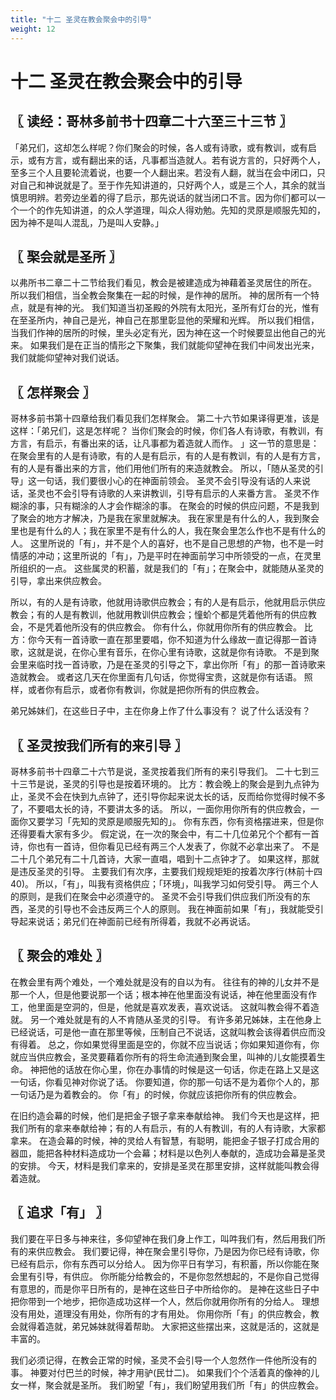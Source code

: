 ```yaml
---
title: "十二 圣灵在教会聚会中的引导"
weight: 12
---
```


# 十二 圣灵在教会聚会中的引导


## 〖 读经：哥林多前书十四章二十六至三十三节 〗

「弟兄们，这却怎么样呢？你们聚会的时候，各人或有诗歌，或有教训，或有启示，或有方言，或有翻出来的话，凡事都当造就人。若有说方言的，只好两个人，至多三个人且要轮流着说，也要一个人翻出来。若没有人翻，就当在会中闭口，只对自己和神说就是了。至于作先知讲道的，只好两个人，或是三个人，其余的就当慎思明辨。若旁边坐着的得了启示，那先说话的就当闭口不言。因为你们都可以一个一个的作先知讲道，的众人学道理，叫众人得劝勉。先知的灵原是顺服先知的，因为神不是叫人混乱，乃是叫人安静。」

## 〖 棸会就是圣所 〗

以弗所书二章二十二节给我们看见，教会是被建造成为神藉着圣灵居住的所在。
所以我们相信，当全教会聚集在一起的时候，是作神的居所。
神的居所有一个特点，就是有神的光。
我们知道当初圣殿的外院有太阳光，圣所有灯台的光，惟有在至圣所内，神自己是光，神自己在那里彰显他的荣耀和光辉。
所以我们相信，当我们作神的居所的时候，里头必定有光，因为神在这一个时候要显出他自己的光来。
如果我们是在正当的情形之下聚集，我们就能仰望神在我们中间发出光来，我们就能仰望神对我们说话。

## 〖 怎样聚会 〗

哥林多前书第十四章给我们看见我们怎样聚会。
第二十六节如果译得更准，该是这样：「弟兄们，这是怎样呢？
当你们聚会的时候，你们各人有诗歌，有教训，有方言，有启示，有番出来的话，让凡事都为着造就人而作。
」这一节的意思是：在聚会里有的人是有诗歌，有的人是有启示，有的人是有教训，有的人是有方言，有的人是有番出来的方言，他们用他们所有的来造就教会。
所以，「随从圣灵的引导」这一句话，我们要很小心的在神面前领会。
圣灵不会引导没有话的人来说话，圣灵也不会引导有诗歌的人来讲教训，引导有启示的人来番方言。
圣灵不作糊涂的事，只有糊涂的人才会作糊涂的事。
在聚会的时候的供应问题，不是我到了聚会的地方才解决，乃是我在家里就解决。
我在家里是有什么的人，我到聚会里也是有什么的人；我在家里不是有什么的人，我在聚会里怎么作也不是有什么的人。
这里所说的「有」，并不是个人的喜好，也不是自己思想的产物，也不是一时情感的冲动；这里所说的「有」，乃是平时在神面前学习中所领受的一点，在灵里所组织的一点。
这些属灵的积蓄，就是我们的「有」；在聚会中，就能随从圣灵的引导，拿出来供应教会。

所以，有的人是有诗歌，他就用诗歌供应教会；有的人是有启示，他就用启示供应教会；有的人是有教训，他就用教训供应教会；憧蚧个都是凭着他所有的供应教会，不是凭着他所没有的供应教会。
你有什么，你就用你所有的供应教会。
比方：你今天有一首诗歌一直在那里要唱，你不知道为什么缘故一直记得那一首诗歌，这就是说，在你心里有音乐，在你心里有诗歌，这就是你有诗歌。
不是到聚会里来临时找一首诗歌，乃是在圣灵的引导之下，拿出你所「有」的那一首诗歌来造就教会。
或者这几天在你里面有几句话，你觉得宝贵，这就是你有话语。
照样，或者你有启示，或者你有教训，你就是把你所有的供应教会。

弟兄姊妹们，在这些日子中，主在你身上作了什么事没有？
说了什么话没有？

## 〖 圣灵按我们所有的来引导 〗

哥林多前书十四章二十六节是说，圣灵按着我们所有的来引导我们。
二十七到三十三节是说，圣灵的引导也是按着环境的。
比方：教会晚上的聚会是到九点钟为止，圣灵不会在快到九点钟了，还引导你起来说太长的话，反而给你觉得时候不多了，不要唱太长的诗，不要讲太多的话。
所以，一面你用你所有的供应教会，一面你又要学习「先知的灵原是顺服先知的」。
你有东西，你有资格摆进来，但是你还得要看大家有多少。
假定说，在一次的聚会中，有二十几位弟兄个个都有一首诗，你也有一首诗，但你看见已经有两三个人发表了，你就不必拿出来了。
不是二十几个弟兄有二十几首诗，大家一直唱，唱到十二点钟才了。
如果这样，那就是违反圣灵的引导。
主要我们有次序，主要我们规规矩矩的按着次序行(林前十四40)。
所以，「有」，叫我有资格供应；「环境」，叫我学习如何受引导。
两三个人的原则，是我们在聚会中必须遵守的。
圣灵不会引导我们供应我们所没有的东西，圣灵的引导也不会违反两三个人的原则。
我在神面前如果「有」，我就能受引导起来说话；弟兄们在神面前已经有所得着，我就不必再说话。

## 〖 聚会的难处 〗

在教会里有两个难处，一个难处就是没有的自以为有。
往往有的神的儿女并不是那一个人，但是他要说那一个话；根本神在他里面没有说话，神在他里面没有作工，他里面是空洞的，但是，他就是喜欢发表，喜欢说话。
这就叫教会得不着造就。
另一个难处就是有的人不肯随从圣灵的引导。
有许多弟兄姊妹，主在他身上已经说话，可是他一直在那里等候，压制自己不说话，这就叫教会该得着供应而没有得着。
总之，你如果觉得里面是空的，你就不应当说话；你如果知道你有，你就应当供应教会，圣灵要藉着你所有的将生命流通到聚会里，叫神的儿女能摸着生命。
神把他的话放在你心里，你在办事情的时候是这一句话，你走在路上又是这一句话，你看见神对你说了话。
你要知道，你的那一句话不是为着你个人的，那一句话乃是为着教会的。
你「有」的时候，你就应该把你所有的供应教会。

在旧约造会幕的时候，他们是把金子银子拿来奉献给神。
我们今天也是这样，把我们所有的拿来奉献给神；有的人有启示，有的人有教训，有的人有诗歌，大家都拿来。
在造会幕的时候，神的灵给人有智慧，有聪明，能把金子银子打成合用的器皿，能把各种材料造成功一个会幕；材料是以色列人奉献的，造成功会幕是圣灵的安排。
今天，材料是我们拿来的，安排是圣灵在那里安排，这样就能叫教会得着造就。

## 〖 追求「有」 〗

我们要在平日多与神来往，多仰望神在我们身上作工，叫吽我们有，然后用我们所有的来供应教会。
我们要记得，神在聚会里引导你，乃是因为你已经有诗歌，你已经有启示，你有东西可以分给人。
因为你平日有学习，有积蓄，所以你能在聚会里有引导，有供应。
你所能分给教会的，不是你忽然想起的，不是你自己觉得有意思的，而是你平日所有的，是神在这些日子中所给你的。
是神在这些日子中把你带到一个地步，把你造成功这样一个人，然后你就用你所有的分给人。
理想没有用处，道理没有用处，你所有的才有用处。
你用你所「有」的供应教会，教会就得着造就，弟兄姊妹就得着帮助。
大家把这些摆出来，这就是活的，这就是丰富的。

我们必须记得，在教会正常的时候，圣灵不会引导一个人忽然作一件他所没有的事。
神要对付巴兰的时候，神才用驴(民廿二)。
如果我们个个活着真的像神的儿女一样，聚会就是圣所。
我们盼望「有」，我们盼望用我们所「有」的供应教会。

